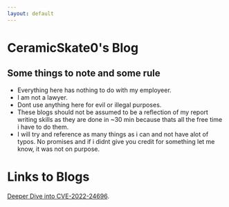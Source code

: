 ```yaml
---
layout: default
---
```

# CeramicSkate0's Blog

## Some things to note and some rule
  - Everything here has nothing to do with my employeer.
  - I am not a lawyer.
  - Dont use anything here for evil or illegal purposes. 
  - These blogs should not be assumed to be a reflection of my report writing skills as they are done in ~30 min because thats all the free time i have to do them.
  - I will try and reference as many things as i can and not have alot of typos. No promises and if i didnt give you credit for something let me know, it was not on purpose.
  


# Links to Blogs

[Deeper Dive into CVE-2022-24696](./CVE-2022-24696.html).
